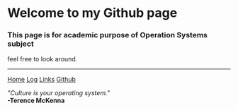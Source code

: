 
<link href="style.css" rel="stylesheet"></link>

# Welcome to my Github page
### This page is for academic purpose of Operation Systems subject 

feel free to look around.

---
<div class="topnav">
  <a class="active" href="https://mohammadbramantyo.github.io/os212/">Home</a>
  <a href="https://mohammadbramantyo.github.io/os212/TXT/mylog.txt">Log</a>
  <a href="https://mohammadbramantyo.github.io/os212/LINKS/">Links</a>
  <a href="https://github.com/mohammadbramantyo/os212/">Github</a>
</div>

<em>"Culture is your operating system." </em>
<br>
<strong>-Terence McKenna</strong>
